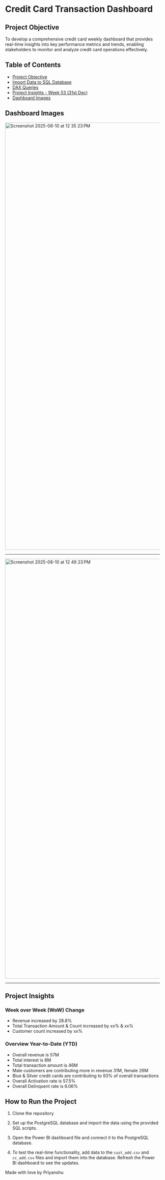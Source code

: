 # Credit Card Transaction Dashboard

## Project Objective
To develop a comprehensive credit card weekly dashboard that provides real-time insights into key performance metrics and trends, enabling stakeholders to monitor and analyze credit card operations effectively.

## Table of Contents
- [Project Objective](#project-objective)
- [Import Data to SQL Database](#import-data-to-sql-database)
- [DAX Queries](#dax-queries)
- [Project Insights - Week 53 (31st Dec)](#project-insights)
- [Dashboard Images](#dashboard-images)

## Dashboard Images

<img width="2462" height="1388" alt="Screenshot 2025-08-10 at 12 35 23 PM" src="https://github.com/user-attachments/assets/13ddea41-6c9a-436c-9a0d-23ea2bcefaef" />

---

<img width="2400" height="1364" alt="Screenshot 2025-08-10 at 12 49 23 PM" src="https://github.com/user-attachments/assets/4d30053b-53c5-43bf-ab89-7c783ec10bed" />

---



## Project Insights
### Week over Week (WoW) Change
- Revenue increased by 28.8%
- Total Transaction Amount & Count increased by xx% & xx%
- Customer count increased by xx%

### Overview Year-to-Date (YTD)
- Overall revenue is 57M
- Total interest is 8M
- Total transaction amount is 46M
- Male customers are contributing more in revenue 31M, female 26M
- Blue & Silver credit cards are contributing to 93% of overall transactions
- Overall Activation rate is 57.5%
- Overall Delinquent rate is 6.06%




## How to Run the Project
1. Clone the repository

2. Set up the PostgreSQL database and import the data using the provided SQL scripts.

3. Open the Power BI dashboard file and connect it to the PostgreSQL database.

4. To test the real-time functionality, add data to the `cust_add.csv` and `cc_add.csv` files and import them into the database. Refresh the Power BI dashboard to see the updates.


Made with love by Priyanshu
